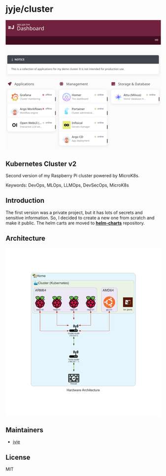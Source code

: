 # jyje/cluster

[![Dashboard](docs/assets/homer-dashboard.png)](https://app.jyje.online)

## Kubernetes Cluster v2
Second version of my Raspberry Pi cluster powered by MicroK8s.

Keywords: DevOps, MLOps, LLMOps, DevSecOps, MicroK8s

## Introduction
The first version was a private project, but it has lots of secrets and sensitive information.
So, I decided to create a new one from scratch and make it public.
The helm carts are moved to [**helm-charts**](https://github.com/jyje/helm-charts) repository.

## Architecture

![Architecture](docs/diagrams/hardware-architecture.png)

## Maintainers
- [jyje](https://github.com/jyje)

## License
MIT
